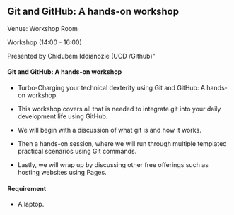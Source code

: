 ## Git and GitHub: A hands-on workshop

Venue: Workshop Room

Workshop (14:00 - 16:00)

Presented by  Chidubem Iddianozie (UCD /Github)"

#### Git and GitHub: A hands-on workshop

* Turbo-Charging your technical dexterity using Git and GitHub: A hands-on workshop.

* This workshop covers all that is needed to integrate git into your daily development life using GitHub.

* We will begin with a discussion of what git is and how it works. 

* Then a hands-on session, where we will run through multiple templated practical scenarios using Git commands. 

* Lastly, we will wrap up by discussing other free offerings such as hosting websites using Pages.

#### Requirement 

* A laptop.


